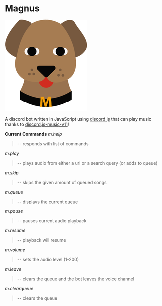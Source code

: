 # Magnus
![Image of Magnus](/static/magnus.png)

A discord bot written in JavaScript using [discord.js](https://discord.js.org/#/) that can play music thanks to [discord.js-music-v11](https://www.npmjs.com/package/discord.js-music-v11)!

**Current Commands**
*m.help*
>  -- responds with list of commands

*m.play*

>  -- plays audio from either a url or a search query (or adds to queue)

*m.skip*

>  -- skips the given amount of queued songs

*m.queue*

>  -- displays the current queue

*m.pause*

>  -- pauses current audio playback

*m.resume*

>  -- playback will resume

*m.volume*

>  -- sets the audio level (1-200)

*m.leave*

>  -- clears the queue and the bot leaves the voice channel

*m.clearqueue*

>  -- clears the queue
